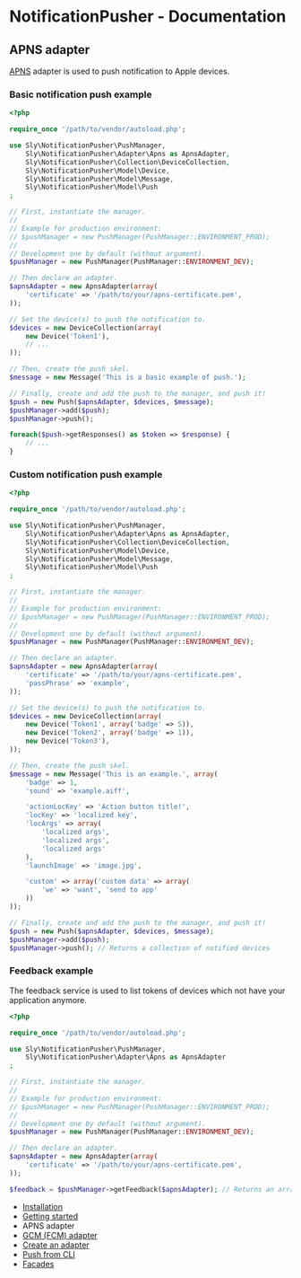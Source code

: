 # NotificationPusher - Documentation

## APNS adapter

[APNS](http://developer.apple.com/library/ios/#documentation/NetworkingInternet/Conceptual/RemoteNotificationsPG/Introduction.html) adapter is used to push notification to Apple devices.

### Basic notification push example

``` php
<?php

require_once '/path/to/vendor/autoload.php';

use Sly\NotificationPusher\PushManager,
    Sly\NotificationPusher\Adapter\Apns as ApnsAdapter,
    Sly\NotificationPusher\Collection\DeviceCollection,
    Sly\NotificationPusher\Model\Device,
    Sly\NotificationPusher\Model\Message,
    Sly\NotificationPusher\Model\Push
;

// First, instantiate the manager.
//
// Example for production environment:
// $pushManager = new PushManager(PushManager::ENVIRONMENT_PROD);
//
// Development one by default (without argument).
$pushManager = new PushManager(PushManager::ENVIRONMENT_DEV);

// Then declare an adapter.
$apnsAdapter = new ApnsAdapter(array(
    'certificate' => '/path/to/your/apns-certificate.pem',
));

// Set the device(s) to push the notification to.
$devices = new DeviceCollection(array(
    new Device('Token1'),
    // ...
));

// Then, create the push skel.
$message = new Message('This is a basic example of push.');

// Finally, create and add the push to the manager, and push it!
$push = new Push($apnsAdapter, $devices, $message);
$pushManager->add($push);
$pushManager->push();

foreach($push->getResponses() as $token => $response) {
    // ...
}
```

### Custom notification push example

``` php
<?php

require_once '/path/to/vendor/autoload.php';

use Sly\NotificationPusher\PushManager,
    Sly\NotificationPusher\Adapter\Apns as ApnsAdapter,
    Sly\NotificationPusher\Collection\DeviceCollection,
    Sly\NotificationPusher\Model\Device,
    Sly\NotificationPusher\Model\Message,
    Sly\NotificationPusher\Model\Push
;

// First, instantiate the manager.
//
// Example for production environment:
// $pushManager = new PushManager(PushManager::ENVIRONMENT_PROD);
//
// Development one by default (without argument).
$pushManager = new PushManager(PushManager::ENVIRONMENT_DEV);

// Then declare an adapter.
$apnsAdapter = new ApnsAdapter(array(
    'certificate' => '/path/to/your/apns-certificate.pem',
    'passPhrase' => 'example',
));

// Set the device(s) to push the notification to.
$devices = new DeviceCollection(array(
    new Device('Token1', array('badge' => 5)),
    new Device('Token2', array('badge' => 1)),
    new Device('Token3'),
));

// Then, create the push skel.
$message = new Message('This is an example.', array(
    'badge' => 1,
    'sound' => 'example.aiff',

    'actionLocKey' => 'Action button title!',
    'locKey' => 'localized key',
    'locArgs' => array(
        'localized args',
        'localized args',
        'localized args'
    ),
    'launchImage' => 'image.jpg',

    'custom' => array('custom data' => array(
        'we' => 'want', 'send to app'
    ))
));

// Finally, create and add the push to the manager, and push it!
$push = new Push($apnsAdapter, $devices, $message);
$pushManager->add($push);
$pushManager->push(); // Returns a collection of notified devices
```

### Feedback example

The feedback service is used to list tokens of devices which not have your application anymore.

``` php
<?php

require_once '/path/to/vendor/autoload.php';

use Sly\NotificationPusher\PushManager,
    Sly\NotificationPusher\Adapter\Apns as ApnsAdapter
;

// First, instantiate the manager.
//
// Example for production environment:
// $pushManager = new PushManager(PushManager::ENVIRONMENT_PROD);
//
// Development one by default (without argument).
$pushManager = new PushManager(PushManager::ENVIRONMENT_DEV);

// Then declare an adapter.
$apnsAdapter = new ApnsAdapter(array(
    'certificate' => '/path/to/your/apns-certificate.pem',
));

$feedback = $pushManager->getFeedback($apnsAdapter); // Returns an array of Token + DateTime couples
```

* [Installation](https://github.com/Ph3nol/NotificationPusher/blob/master/doc/installation.md)
* [Getting started](https://github.com/Ph3nol/NotificationPusher/blob/master/doc/getting-started.md)
* APNS adapter
* [GCM (FCM) adapter](https://github.com/Ph3nol/NotificationPusher/blob/master/doc/gcm-fcm-adapter.md)
* [Create an adapter](https://github.com/Ph3nol/NotificationPusher/blob/master/doc/create-an-adapter.md)
* [Push from CLI](https://github.com/Ph3nol/NotificationPusher/blob/master/doc/push-from-cli.md)
* [Facades](https://github.com/Ph3nol/NotificationPusher/blob/master/doc/facades.md)